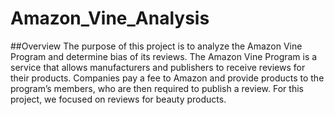 # Amazon_Vine_Analysis

##Overview
The purpose of this project is to analyze the Amazon Vine Program and determine bias of its reviews. The Amazon Vine Program is a service that allows manufacturers and publishers to receive reviews for their products. Companies pay a fee to Amazon and provide products to the program’s members, who are then required to publish a review. For this project, we focused on reviews for beauty products. 

